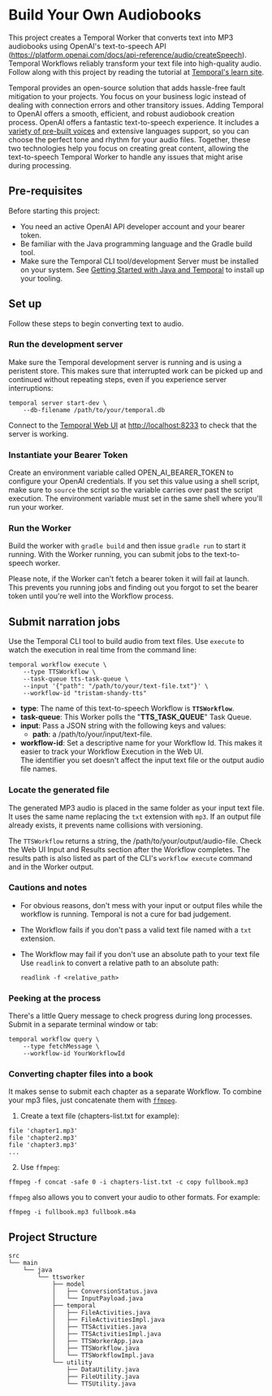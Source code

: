 # Build Your Own Audiobooks

This project creates a Temporal Worker that converts text into MP3 audiobooks using OpenAI's text-to-speech API (https://platform.openai.com/docs/api-reference/audio/createSpeech).
Temporal Workflows reliably transform your text file into high-quality audio.
Follow along with this project by reading the tutorial at [Temporal's learn site](https://learn.temporal.io/tutorials).

<!--
 LATER: [Temporal's learn site](https://learn.temporal.io/tutorials/java/audiobook/).
-->

Temporal provides an open-source solution that adds hassle-free fault mitigation to your projects.
You focus on your business logic instead of dealing with connection errors and other transitory issues.
Adding Temporal to OpenAI offers a smooth, efficient, and robust audiobook creation process.
OpenAI offers a fantastic text-to-speech experience. 
It includes a [variety of pre-built voices](https://platform.openai.com/docs/guides/text-to-speech/voice-options) and extensive languages support, so you can choose the perfect tone and rhythm for your audio files.
Together, these two technologies help you focus on creating great content, allowing the text-to-speech Temporal Worker to handle any issues that might arise during processing.

## Pre-requisites

Before starting this project:

- You need an active OpenAI API developer account and your bearer token.
- Be familiar with the Java programming language and the Gradle build tool.
- Make sure the Temporal CLI tool/development Server must be installed on your system.
  See [Getting Started with Java and Temporal](https://learn.temporal.io/getting_started/java/dev_environment/) to install up your tooling.

## Set up

Follow these steps to begin converting text to audio.

### Run the development server

Make sure the Temporal development server is running and is using a peristent store.
This makes sure that interrupted work can be picked up and continued without repeating steps, even if you experience server interruptions:

```
temporal server start-dev \
    --db-filename /path/to/your/temporal.db
```

Connect to the [Temporal Web UI](http://localhost:8233) at [http://localhost:8233](http://localhost:8233) to check that the server is working.  

### Instantiate your Bearer Token

Create an environment variable called OPEN_AI_BEARER_TOKEN to configure your OpenAI credentials.
If you set this value using a shell script, make sure to `source` the script so the variable carries over past the script execution.
The environment variable must set in the same shell where you'll run your worker. 

### Run the Worker

Build the worker with `gradle build` and then issue `gradle run` to start it running.
With the Worker running, you can submit jobs to the text-to-speech worker.

Please note, if the Worker can't fetch a bearer token it will fail at launch.
This prevents you running jobs and finding out you forgot to set the bearer token until you're well into the Workflow process.

## Submit narration jobs

Use the Temporal CLI tool to build audio from text files. 
Use `execute` to watch the execution in real time from the command line:

```
temporal workflow execute \
    --type TTSWorkflow \
    --task-queue tts-task-queue \
    --input '{"path": "/path/to/your/text-file.txt"}' \
    --workflow-id "tristam-shandy-tts"
```

* **type**: The name of this text-to-speech Workflow is **`TTSWorkflow`**.
* **task-queue**: This Worker polls the "**TTS_TASK_QUEUE**" Task Queue.
* **input**: Pass a JSON string with the following keys and values:
    * **path**: a /path/to/your/input/text-file.
* **workflow-id**: Set a descriptive name for your Workflow Id.
  This makes it easier to track your Workflow Execution in the Web UI.  
  The identifier you set doesn't affect the input text file or the output audio file names.

### Locate the generated file

The generated MP3 audio is placed in the same folder as your input text file.
It uses the same name replacing the `txt` extension with `mp3`.
If an output file already exists, it prevents name collisions with versioning.

The `TTSWorkflow` returns a string, the /path/to/your/output/audio-file.
Check the Web UI Input and Results section after the Workflow completes.
The results path is also listed as part of the CLI's `workflow execute` command and in the Worker output. 

### Cautions and notes

- For obvious reasons, don't mess with your input or output files while the workflow is running.
  Temporal is not a cure for bad judgement.
- The Workflow fails if you don't pass a valid text file named with a `txt` extension.
- The Workflow may fail if you don't use an absolute path to your text file
  Use `readlink` to convert a relative path to an absolute path:

  ```
  readlink -f <relative_path>
  ```
  
### Peeking at the process

There's a little Query message to check progress during long processes.
Submit in a separate terminal window or tab:

```
temporal workflow query \
    --type fetchMessage \
    --workflow-id YourWorkflowId
```

### Converting chapter files into a book

It makes sense to submit each chapter as a separate Workflow.
To combine your mp3 files, just concatenate them with [`ffmpeg`](https://ffmpeg.org/download.html).

1. Create a text file (chapters-list.txt for example):

```
file 'chapter1.mp3'
file 'chapter2.mp3'
file 'chapter3.mp3'
...
``` 

2. Use `ffmpeg`:

```
ffmpeg -f concat -safe 0 -i chapters-list.txt -c copy fullbook.mp3
```

`ffmpeg` also allows you to convert your audio to other formats.
For example:

```
ffmpeg -i fullbook.mp3 fullbook.m4a
```

## Project Structure

```
src
└── main
    └── java
        └── ttsworker
            ├── model
            │   ├── ConversionStatus.java
            │   └── InputPayload.java
            ├── temporal
            │   ├── FileActivities.java
            │   ├── FileActivitiesImpl.java
            │   ├── TTSActivities.java
            │   ├── TTSActivitiesImpl.java
            │   ├── TTSWorkerApp.java
            │   ├── TTSWorkflow.java
            │   └── TTSWorkflowImpl.java
            └── utility
                ├── DataUtility.java
                ├── FileUtility.java
                └── TTSUtility.java
```
